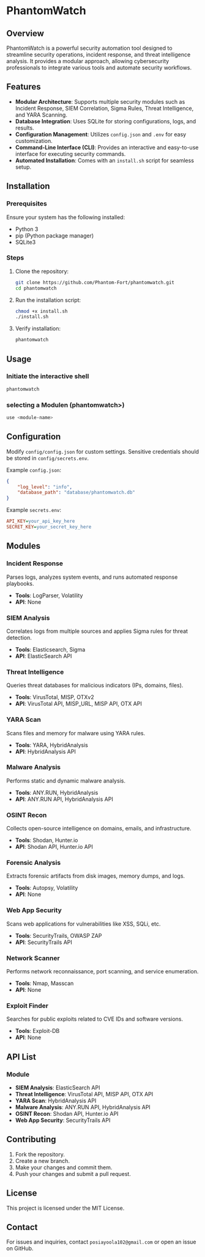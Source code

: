 # PhantomWatch

## Overview

PhantomWatch is a powerful security automation tool designed to streamline security operations, incident response, and threat intelligence analysis. It provides a modular approach, allowing cybersecurity professionals to integrate various tools and automate security workflows.

## Features

- **Modular Architecture**: Supports multiple security modules such as Incident Response, SIEM Correlation, Sigma Rules, Threat Intelligence, and YARA Scanning.
- **Database Integration**: Uses SQLite for storing configurations, logs, and results.
- **Configuration Management**: Utilizes `config.json` and `.env` for easy customization.
- **Command-Line Interface (CLI)**: Provides an interactive and easy-to-use interface for executing security commands.
- **Automated Installation**: Comes with an `install.sh` script for seamless setup.

## Installation

### Prerequisites

Ensure your system has the following installed:

- Python 3
- pip (Python package manager)
- SQLite3

### Steps

1. Clone the repository:

   ```sh
   git clone https://github.com/Phantom-Fort/phantomwatch.git
   cd phantomwatch
   ```

2. Run the installation script:

   ```sh
   chmod +x install.sh
   ./install.sh
   ```

3. Verify installation:

   ```sh
   phantomwatch
   ```

## Usage

### Initiate the interactive shell

```sh
phantomwatch
```

### selecting a Modulen (phantomwatch>)

```sh
use <module-name>
```

## Configuration

Modify `config/config.json` for custom settings. Sensitive credentials should be stored in `config/secrets.env`.

Example `config.json`:

```json
{
    "log_level": "info",
    "database_path": "database/phantomwatch.db"
}
```

Example `secrets.env`:

```ini
API_KEY=your_api_key_here
SECRET_KEY=your_secret_key_here
```

## Modules

### Incident Response
Parses logs, analyzes system events, and runs automated response playbooks.
- **Tools**: LogParser, Volatility
- **API**: None

### SIEM Analysis
Correlates logs from multiple sources and applies Sigma rules for threat detection.
- **Tools**: Elasticsearch, Sigma
- **API**: ElasticSearch API

### Threat Intelligence
Queries threat databases for malicious indicators (IPs, domains, files).
- **Tools**: VirusTotal, MISP, OTXv2
- **API**: VirusTotal API, MISP_URL, MISP API, OTX API

### YARA Scan
Scans files and memory for malware using YARA rules.
- **Tools**: YARA, HybridAnalysis
- **API**: HybridAnalysis API

### Malware Analysis
Performs static and dynamic malware analysis.
- **Tools**: ANY.RUN, HybridAnalysis
- **API**: ANY.RUN API, HybridAnalysis API

### OSINT Recon
Collects open-source intelligence on domains, emails, and infrastructure.
- **Tools**: Shodan, Hunter.io
- **API**: Shodan API, Hunter.io API

### Forensic Analysis
Extracts forensic artifacts from disk images, memory dumps, and logs.
- **Tools**: Autopsy, Volatility
- **API**: None

### Web App Security
Scans web applications for vulnerabilities like XSS, SQLi, etc.
- **Tools**: SecurityTrails, OWASP ZAP
- **API**: SecurityTrails API

### Network Scanner
Performs network reconnaissance, port scanning, and service enumeration.
- **Tools**: Nmap, Masscan
- **API**: None

### Exploit Finder
Searches for public exploits related to CVE IDs and software versions.
- **Tools**: Exploit-DB
- **API**: None

## API List

### Module
- **SIEM Analysis**: ElasticSearch API
- **Threat Intelligence**: VirusTotal API, MISP API, OTX API
- **YARA Scan**: HybridAnalysis API
- **Malware Analysis**: ANY.RUN API, HybridAnalysis API
- **OSINT Recon**: Shodan API, Hunter.io API
- **Web App Security**: SecurityTrails API

## Contributing

1. Fork the repository.
2. Create a new branch.
3. Make your changes and commit them.
4. Push your changes and submit a pull request.

## License

This project is licensed under the MIT License.

## Contact

For issues and inquiries, contact `posiayoola102@gmail.com` or open an issue on GitHub.
